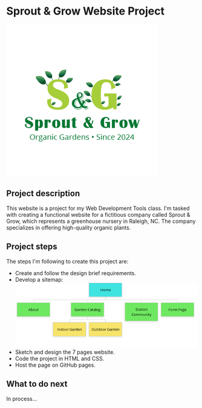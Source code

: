 # Sprout & Grow Website Project
![Logo-Sprout-and-Grow-Company](images/Logo-png/Logo-tagline.png)

## Project description
 This website is a project for my Web Development Tools class. I'm tasked with creating a functional website for a fictitious company called Sprout & Grow, which represents a greenhouse nursery in Raleigh, NC. The company specializes in offering high-quality organic plants. 
 
## Project steps
The steps I'm following to create this project are:
- Create and follow the design brief requirements.
- Develop a sitemap:
![Sitemap-diagram](images/Pulgarin_Sitemap.png)
- Sketch and design the 7 pages website.
- Code the project in HTML and CSS.
- Host the page on GitHub pages.

## What to do next
In process...



